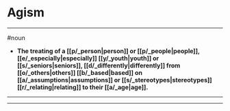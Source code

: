 # Agism
---
#noun
- **The treating of a [[p/_person|person]] or [[p/_people|people]], [[e/_especially|especially]] [[y/_youth|youth]] or [[s/_seniors|seniors]], [[d/_differently|differently]] from [[o/_others|others]] [[b/_based|based]] on [[a/_assumptions|assumptions]] or [[s/_stereotypes|stereotypes]] [[r/_relating|relating]] to their [[a/_age|age]].**
---
---
